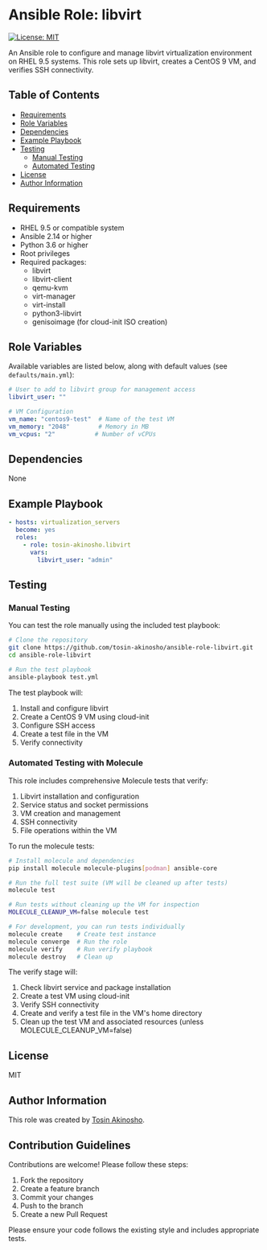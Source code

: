 # Ansible Role: libvirt

[![License: MIT](https://img.shields.io/badge/License-MIT-blue.svg)](https://opensource.org/licenses/MIT)

An Ansible role to configure and manage libvirt virtualization environment on RHEL 9.5 systems. This role sets up libvirt, creates a CentOS 9 VM, and verifies SSH connectivity.

## Table of Contents
- [Requirements](#requirements)
- [Role Variables](#role-variables)
- [Dependencies](#dependencies)
- [Example Playbook](#example-playbook)
- [Testing](#testing)
  - [Manual Testing](#manual-testing)
  - [Automated Testing](#automated-testing)
- [License](#license)
- [Author Information](#author-information)

## Requirements

- RHEL 9.5 or compatible system
- Ansible 2.14 or higher
- Python 3.6 or higher
- Root privileges
- Required packages:
  - libvirt
  - libvirt-client
  - qemu-kvm
  - virt-manager
  - virt-install
  - python3-libvirt
  - genisoimage (for cloud-init ISO creation)

## Role Variables

Available variables are listed below, along with default values (see `defaults/main.yml`):

```yaml
# User to add to libvirt group for management access
libvirt_user: ""

# VM Configuration
vm_name: "centos9-test"  # Name of the test VM
vm_memory: "2048"        # Memory in MB
vm_vcpus: "2"           # Number of vCPUs
```

## Dependencies

None

## Example Playbook

```yaml
- hosts: virtualization_servers
  become: yes
  roles:
    - role: tosin-akinosho.libvirt
      vars:
        libvirt_user: "admin"
```

## Testing

### Manual Testing

You can test the role manually using the included test playbook:

```bash
# Clone the repository
git clone https://github.com/tosin-akinosho/ansible-role-libvirt.git
cd ansible-role-libvirt

# Run the test playbook
ansible-playbook test.yml
```

The test playbook will:
1. Install and configure libvirt
2. Create a CentOS 9 VM using cloud-init
3. Configure SSH access
4. Create a test file in the VM
5. Verify connectivity

### Automated Testing with Molecule

This role includes comprehensive Molecule tests that verify:
1. Libvirt installation and configuration
2. Service status and socket permissions
3. VM creation and management
4. SSH connectivity
5. File operations within the VM

To run the molecule tests:

```bash
# Install molecule and dependencies
pip install molecule molecule-plugins[podman] ansible-core

# Run the full test suite (VM will be cleaned up after tests)
molecule test

# Run tests without cleaning up the VM for inspection
MOLECULE_CLEANUP_VM=false molecule test

# For development, you can run tests individually
molecule create    # Create test instance
molecule converge  # Run the role
molecule verify    # Run verify playbook
molecule destroy   # Clean up
```

The verify stage will:
1. Check libvirt service and package installation
2. Create a test VM using cloud-init
3. Verify SSH connectivity
4. Create and verify a test file in the VM's home directory
5. Clean up the test VM and associated resources (unless MOLECULE_CLEANUP_VM=false)

## License

MIT

## Author Information

This role was created by [Tosin Akinosho](https://github.com/tosin-akinosho).

## Contribution Guidelines

Contributions are welcome! Please follow these steps:

1. Fork the repository
2. Create a feature branch
3. Commit your changes
4. Push to the branch
5. Create a new Pull Request

Please ensure your code follows the existing style and includes appropriate tests.
